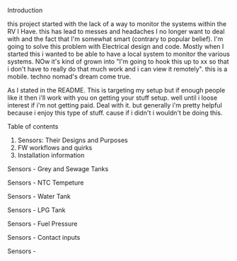 Introduction 

this project started with the lack of a way to monitor the systems within the RV I Have. this has lead to messes and headaches I no longer want to deal with and the fact that I'm somewhat smart (contrary to popular belief). I'm going to solve this problem with Electrical design and code. Mostly when I started this i wanted to be able to have a local system to monitor the various systems. NOw it's kind of grown into "I'm going to hook this up to xx so that i don't have to really do that much work and i can view it remotely". this is a mobile. techno nomad's dream come true. 

As I stated in the README. This is targeting my setup but if enough people like it then i'll work with you on getting your stuff setup. well until i loose interest if i'm not getting paid. Deal with it. but generally i'm pretty helpful because i enjoy this type of stuff. cause if i didn't i wouldn't be doing this. 

Table of contents
1. Sensors: Their Designs and Purposes 
2. FW workflows and quirks 
3. Installation information 



Sensors - Grey and Sewage Tanks 

Sensors - NTC Tempeture 

Sensors - Water Tank

Sensors - LPG Tank 

Sensors - Fuel Pressure 

Sensors - Contact inputs 

Sensors - 
